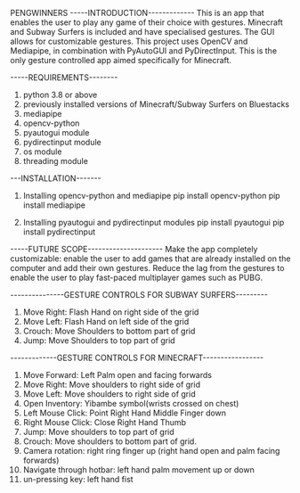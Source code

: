 PENGWINNERS
 -----INTRODUCTION-------------
This is an app that enables the user to play any game of their choice with gestures. Minecraft and Subway 
Surfers is included and have specialised gestures. The GUI allows for customizable gestures. This project uses
OpenCV and Mediapipe, in combination with PyAutoGUI and PyDirectInput. This is the only gesture controlled app aimed
specifically for Minecraft. 


 -----REQUIREMENTS--------
1. python 3.8 or above
2. previously installed versions of Minecraft/Subway Surfers on Bluestacks
3. mediapipe
4. opencv-python 
5. pyautogui module
6. pydirectinput module
7. os module
8. threading module

---INSTALLATION-------
1. Installing opencv-python and mediapipe
pip install opencv-python
pip install mediapipe

2. Installing pyautogui and pydirectinput modules
pip install pyautogui
pip install pydirectinput


-----FUTURE SCOPE---------------------
	Make the app completely customizable: enable the user to add games that are already installed on the computer
and add their own gestures. Reduce the lag from the gestures to enable the user to play fast-paced multiplayer games such as PUBG.

---------------GESTURE CONTROLS FOR SUBWAY SURFERS---------
1. Move Right: Flash Hand on right side of the grid
2. Move Left: Flash Hand on left side of the grid
3. Crouch: Move Shoulders to bottom part of grid
4. Jump: Move Shoulders to top part of grid

-------------GESTURE CONTROLS FOR MINECRAFT-----------------

1. Move Forward: Left Palm open and facing forwards
2. Move Right: Move shoulders to right side of grid
3. Move Left: Move shoulders to right side of grid
4. Open Inventory: Yibambe symbol(wrists crossed on chest)
5. Left Mouse Click: Point Right Hand Middle Finger down
6. Right Mouse Click: Close Right Hand Thumb
7. Jump: Move shoulders to top part of grid
8. Crouch: Move shoulders to bottom part of grid.
9. Camera rotation: right ring finger up (right hand open and palm facing forwards)
10. Navigate through hotbar: left hand palm movement up or down
11. un-pressing key: left hand fist
